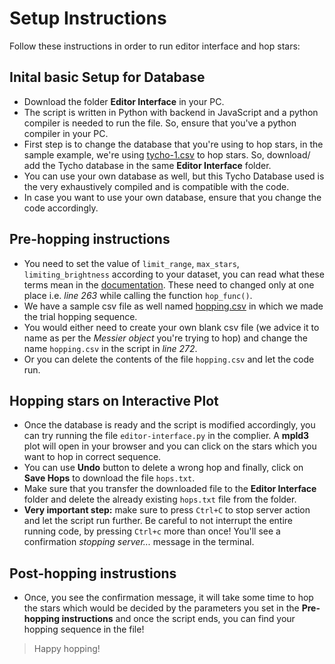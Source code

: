 # Setup Instructions

Follow these instructions in order to run editor interface and hop stars:

## Inital basic Setup for Database

- Download the folder **Editor Interface** in your PC.
- The script is written in Python with backend in JavaScript and a python compiler is needed to run the file. So, ensure that you've a python compiler in your PC.
- First step is to change the database that you're using to hop stars, in the sample example, we're using [tycho-1.csv](https://github.com/Liza23/Krittika-Summer-Project-Hopping/blob/master/tycho-1.csv) to hop stars. So, download/ add the Tycho database in the same **Editor Interface** folder.  
- You can use your own database as well, but this Tycho Database used is the very exhaustively compiled and is compatible with the code. 
- In case you want to use your own database, ensure that you change the code accordingly.

## Pre-hopping instructions

- You need to set the value of `limit_range`, `max_stars`, `limiting_brightness` according to your dataset, you can read what these terms mean in the [documentation](https://github.com/Liza23/Krittika-Summer-Project-Hopping/blob/master/Documentation/Documentation.pdf). These need to changed only at one place i.e. *line 263* while calling the function `hop_func()`.
- We have a sample csv file as well named [hopping.csv](https://github.com/Liza23/Krittika-Summer-Project-Hopping/blob/master/Editor%20Interface/hopping.csv) in which we made the trial hopping sequence.
- You would either need to create your own blank csv file (we advice it to name as per the *Messier object* you're trying to hop) and change the name `hopping.csv` in the script in *line 272*.
- Or you can delete the contents of the file `hopping.csv` and let the code run. 


## Hopping stars on Interactive Plot

- Once the database is ready and the script is modified accordingly, you can try running the file `editor-interface.py` in the complier. A **mpld3** plot will open in your browser and you can click on the stars which you want to hop in correct sequence.
- You can use **Undo** button to delete a wrong hop and finally, click on **Save Hops** to download the file `hops.txt`. 
- Make sure that you transfer the downloaded file to the **Editor Interface** folder and delete the already existing `hops.txt` file from the folder.
- **Very important step:** make sure to press `Ctrl+C` to stop server action and let the script run further. Be careful to not interrupt the entire running code, by pressing `Ctrl+c` more than once! You'll see a confirmation *stopping server...* message in the terminal.

## Post-hopping instrustions

- Once, you see the confirmation message, it will take some time to hop the stars which would be decided by the parameters you set in the **Pre-hopping instructions** and once the script ends, you can find your hopping sequence in the file!

> Happy hopping!
